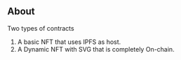 ## About
Two types of contracts
1. A basic NFT that uses IPFS as host.
2. A Dynamic NFT with SVG that is completely On-chain.